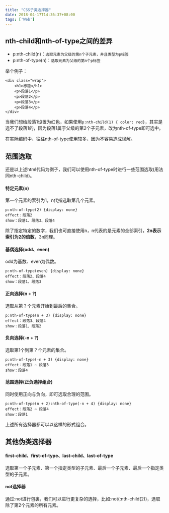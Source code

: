 ```yaml
---
title: "CSS子类选择器"
date: 2018-04-17T14:36:37+08:00
tags: ['Web']
---
```


## nth-child和nth-of-type之间的差异

- p:nth-child(n)：`选取元素为父级的第n个子元素，并且类型为p标签`
- p:nth-of-type(n)：`选取元素为父级的第n个p标签`


举个例子：

```
<div class="wrap">
	<h1>标题</h1>
	<p>段落1</p>
	<p>段落2</p>
	<p>段落3</p>
	<p>段落4</p>
</div>
```

当我们想给段落1设置为红色，如果使用`p:nth-child(1) { color: red}`，其实是选不了段落1的，因为段落1属于父级的第2个子元素，改为nth-of-type即可选中。

在实际编码中，往往nth-of-type使用较多，因为不容易造成误解。

## 范围选取

还是以上述html代码为例子，我们可以使用nth-of-type时进行一些范围选取(用法同nth-child)。

#### 特定元素(n)

第一个元素的索引为1，n代指选取第几个元素。

```
p:nth-of-type(2) {display: none}
effect：段落2
show：段落1、段落3、段落4
```

除了指定特定的数字，我们也可直接使用n，n代表的是元素的全部索引，**2n表示索引为2的倍数**，3n同理。

#### 基偶选择(odd、even)

odd为基数、even为偶数。

```
p:nth-of-type(even) {display: none}
effect：段落2、段落4
show：段落1、段落3
```

#### 正向选择(n + ?)

选取从第？个元素开始到最后的集合。

```
p:nth-of-type(n + 3) {display: none}
effect：段落3、段落4
show：段落1、段落2
```

#### 负向选择(-n + ?)

选取第1个到第？个元素的集合。

```
p:nth-of-type(-n + 3) {display: none}
effect：段落1 ~ 段落3
show：段落4
```

#### 范围选择(正负选择组合)

同时使用正向与负向，即可选取合理的范围。

```
p:nth-of-type(n + 2):nth-of-type(-n + 4) {display: none}
effect：段落2 ~ 段落4
show：段落1
```

上述所有选择器都可以以这样的形式组合。

## 其他伪类选择器

#### first-child、first-of-type、last-child、last-of-type

选取第一个子元素、第一个指定类型的子元素、最后一个子元素、最后一个指定类型的子元素。

#### not选择器

通过:not进行包裹，我们可以进行更复杂的选择，比如:not(:nth-child(2))，选取除了第2个元素的所有元素。
